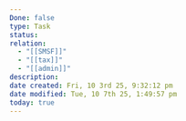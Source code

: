 ```yaml
---
Done: false
type: Task
status:
relation:
  - "[[SMSF]]"
  - "[[tax]]"
  - "[[admin]]"
description:
date created: Fri, 10 3rd 25, 9:32:12 pm
date modified: Tue, 10 7th 25, 1:49:57 pm
today: true
---
```

